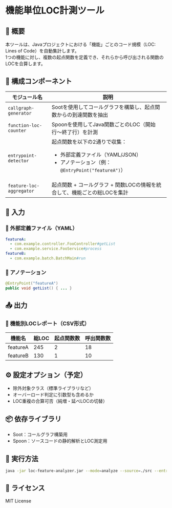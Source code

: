 # 機能単位LOC計測ツール

## 📖 概要

本ツールは、Javaプロジェクトにおける「機能」ごとのコード規模（LOC: Lines of Code）を自動集計します。  
1つの機能に対し、複数の起点関数を定義でき、それらから呼び出される関数のLOCを合算します。

## 🧩 構成コンポーネント

| モジュール名 | 説明 |
|-------------|------|
| `callgraph-generator` | Sootを使用してコールグラフを構築し、起点関数からの到達関数を抽出 |
| `function-loc-counter` | Spoonを使用してJava関数ごとのLOC（開始行〜終了行）を計測 |
| `entrypoint-detector` | 起点関数を以下の2通りで収集：<ul><li>外部定義ファイル（YAML/JSON）</li><li>アノテーション（例：`@EntryPoint("featureA")`）</li></ul> |
| `feature-loc-aggregator` | 起点関数 + コールグラフ + 関数LOCの情報を統合して、機能ごとの総LOCを集計 |

## 📂 入力

### 🔹 外部定義ファイル（YAML）

```yaml
featureA:
  - com.example.controller.FooController#getList
  - com.example.service.FooService#process
featureB:
  - com.example.batch.BatchMain#run
```

### 🔹 アノテーション

```java
@EntryPoint("featureA")
public void getList() { ... }
```

## 📤 出力

### 📄 機能別LOCレポート（CSV形式）

| 機能名      | 総LOC | 起点関数数 | 呼出関数数 |
|------------|-------|------------|------------|
| featureA   | 245   | 2          | 18         |
| featureB   | 130   | 1          | 10         |

## ⚙️ 設定オプション（予定）

- 除外対象クラス（標準ライブラリなど）
- オーバーロード判定に引数型も含めるか
- LOC重複の合算可否（純増・延べLOCの切替）

## 📦 依存ライブラリ

- Soot：コールグラフ構築用
- Spoon：ソースコードの静的解析とLOC測定用

## 🏁 実行方法

```bash
java -jar loc-feature-analyzer.jar --mode=analyze --source=./src --entry=entrypoints.yaml
```

## 📌 ライセンス

MIT License